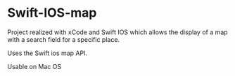 # Swift-IOS-map

Project realized with xCode and Swift IOS which allows the display of a map with a search field for a specific place.

Uses the Swift ios map API.

Usable on Mac OS
